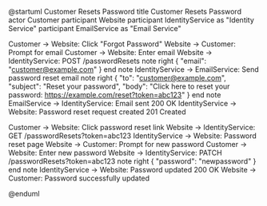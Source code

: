 
@startuml Customer Resets Password
title Customer Resets Password
actor Customer
participant Website
participant IdentityService as "Identity Service"
participant EmailService as "Email Service"

Customer -> Website: Click "Forgot Password"
Website -> Customer: Prompt for email
Customer -> Website: Enter email
Website -> IdentityService: POST /passwordResets
note right
{
    "email": "customer@example.com"
}
end note
IdentityService -> EmailService: Send password reset email
note right
{
    "to": "customer@example.com",
    "subject": "Reset your password",
    "body": "Click here to reset your password: https://example.com/reset?token=abc123" 
}
end note
EmailService -> IdentityService: Email sent 200 OK
IdentityService -> Website: Password reset request created 201 Created

Customer -> Website: Click password reset link
Website -> IdentityService: GET /passwordResets?token=abc123
IdentityService -> Website: Password reset page
Website -> Customer: Prompt for new password
Customer -> Website: Enter new password
Website -> IdentityService: PATCH /passwordResets?token=abc123
note right 
{
    "password": "newpassword"
}
end note
IdentityService -> Website: Password updated 200 OK
Website -> Customer: Password successfully updated

@enduml
